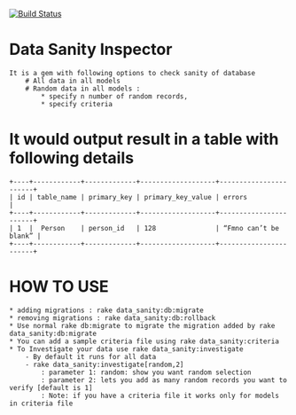 [![Build Status](https://secure.travis-ci.org/singhgarima/data_sanity.png)](http://travis-ci.org/singhgarima/data_sanity)

# Data Sanity Inspector
    It is a gem with following options to check sanity of database
        # All data in all models
        # Random data in all models :
            * specify n number of random records,
            * specify criteria

# It would output result in a table with following details

    +----+------------+-------------+-------------------+-----------------------+
    | id | table_name | primary_key	| primary_key_value | errors                |
    +----+------------+-------------+-------------------+-----------------------+
    | 1	 |  Person	  | person_id	| 128	            | “Fmno can’t be blank” |
    +----+------------+-------------+-------------------+-----------------------+

# HOW TO USE
    * adding migrations : rake data_sanity:db:migrate
    * removing migrations : rake data_sanity:db:rollback
    * Use normal rake db:migrate to migrate the migration added by rake data_sanity:db:migrate
    * You can add a sample criteria file using rake data_sanity:criteria
    * To Investigate your data use rake data_sanity:investigate
        - By default it runs for all data
        - rake data_sanity:investigate[random,2]
            : parameter 1: random: show you want random selection
            : parameter 2: lets you add as many random records you want to verify [default is 1]
            : Note: if you have a criteria file it works only for models in criteria file
